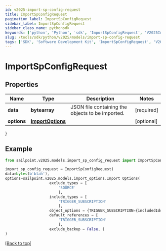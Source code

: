 ```yaml
---
id: v2025-import-sp-config-request
title: ImportSpConfigRequest
pagination_label: ImportSpConfigRequest
sidebar_label: ImportSpConfigRequest
sidebar_class_name: pythonsdk
keywords: ['python', 'Python', 'sdk', 'ImportSpConfigRequest', 'V2025ImportSpConfigRequest'] 
slug: /tools/sdk/python/v2025/models/import-sp-config-request
tags: ['SDK', 'Software Development Kit', 'ImportSpConfigRequest', 'V2025ImportSpConfigRequest']
---
```


# ImportSpConfigRequest


## Properties

Name | Type | Description | Notes
------------ | ------------- | ------------- | -------------
**data** | **bytearray** | JSON file containing the objects to be imported. | [required]
**options** | [**ImportOptions**](import-options) |  | [optional] 
}

## Example

```python
from sailpoint.v2025.models.import_sp_config_request import ImportSpConfigRequest

import_sp_config_request = ImportSpConfigRequest(
data=bytes(b'blah'),
options=sailpoint.v2025.models.import_options.Import Options(
                    exclude_types = [
                        'SOURCE'
                        ], 
                    include_types = [
                        'TRIGGER_SUBSCRIPTION'
                        ], 
                    object_options = {TRIGGER_SUBSCRIPTION={includedIds=[be9e116d-08e1-49fc-ab7f-fa585e96c9e4], includedNames=[Test 2]}}, 
                    default_references = [
                        'TRIGGER_SUBSCRIPTION'
                        ], 
                    exclude_backup = False, )
)

```
[[Back to top]](#) 

